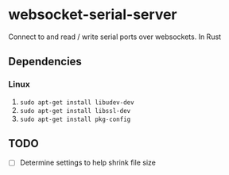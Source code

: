 # websocket-serial-server
Connect to and read / write serial ports over websockets. In Rust

## Dependencies

### Linux

1. `sudo apt-get install libudev-dev`
1. `sudo apt-get install libssl-dev`
1. `sudo apt-get install pkg-config`

## TODO
* [ ] Determine settings to help shrink file size
 
